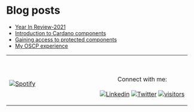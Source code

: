<!-- ### Hi there 👋
 -->
<!-- [![mzfr's github stats](https://github-readme-stats.vercel.app/api?username=mzfr&include_all_commits=true&count_private=true&show_icons=true&line_height=20&theme=calm&custom_title=git%20status)](https://github.com/anuraghazra/github-readme-stats)
 -->
# Blog posts
<!-- BLOG-POST-LIST:START -->
- [Year In Review-2021](https://blog.mzfr.me/posts/2021-12-31-year-in-review-2021/)
- [Introduction to Cardano components](https://blog.mzfr.me/posts/2021-11-05-intro-to-cardano-tx/)
- [Gaining access to protected components](https://blog.mzfr.me/posts/2021-06-24-unexported-component/)
- [My OSCP experience](https://blog.mzfr.me/posts/2021-04-24-oscp-experience/)
<!-- BLOG-POST-LIST:END -->

<table width="100%"> 
  <tr>
  <td width="50%">
      
&nbsp; <br> [![Spotify](https://github-readme-r72rncpe5-mzfr.vercel.app/api/spotify)](https://open.spotify.com/user/kgq912vbbtv4iqa8rki0sg3yy)

  </td>
  <td width="50%">

<br><p align="center">Connect with me: <br><br>
  [![Linkedin](https://img.shields.io/badge/linked-in-369?style=flat-square&logo=linkedin&logoColor=white&color=blue)](https://www.linkedin.com/in/mzfr)
  [![Twitter](https://img.shields.io/twitter/url?color=blue&label=Twitter&logo=twitter&logoColor=white&style=flat-square&url=https%3A%2F%2Ftwitter.com%2F0xmzfr)](https://twitter.com/0xmzfr)
  [![visitors](https://komarev.com/ghpvc/?username=mzfr&logo=GitHub&label=profile%20views&color=336699&logoColor=white&style=flat-square)](https://github.com/mzfr)
</p>
  </td>
  </table>
